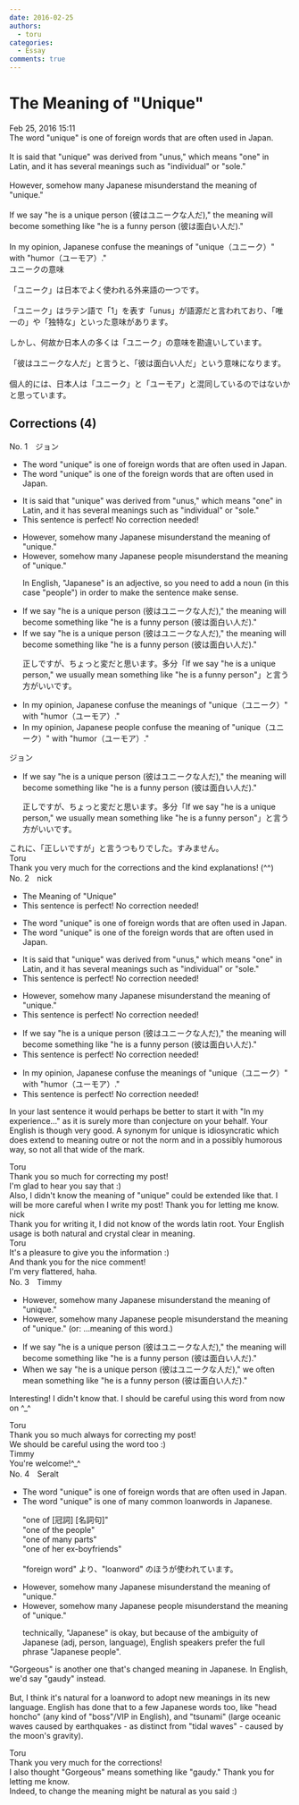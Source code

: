 ```yaml
---
date: 2016-02-25
authors:
  - toru
categories:
  - Essay
comments: true
---
```


# The Meaning of "Unique"
<div class="date">Feb 25, 2016 15:11</div>
<div id="post"><div id="body_show_ori">
The word "unique" is one of foreign words that are often used in Japan.<br/><br/>It is said that "unique" was derived from "unus," which means "one" in Latin, and it has several meanings such as "individual" or "sole."<br/><br/>However, somehow many Japanese misunderstand the meaning of "unique."<br/><br/>If we say "he is a unique person (彼はユニークな人だ)," the meaning will become something like "he is a funny person (彼は面白い人だ)."<br/><br/>In my opinion, Japanese confuse the meanings of "unique（ユニーク）" with "humor（ユーモア）."
</div></div>

<!-- more -->

<div id="post_ja"><div id="body_show_mo">
ユニークの意味<br/><br/>「ユニーク」は日本でよく使われる外来語の一つです。<br/><br/>「ユニーク」はラテン語で「1」を表す「unus」が語源だと言われており、「唯一の」や「独特な」といった意味があります。<br/><br/>しかし、何故か日本人の多くは「ユニーク」の意味を勘違いしています。<br/><br/>「彼はユニークな人だ」と言うと、「彼は面白い人だ」という意味になります。<br/><br/>個人的には、日本人は「ユニーク」と「ユーモア」と混同しているのではないかと思っています。
</div></div>

## Corrections (4)
<div id="block"><div class="first_name"> No. 1　<span class="just_name">ジョン</span></div><div id="block2">
<ul class="correction_field">
<li class="incorrect">The word "unique" is one of foreign words that are often used in Japan.</li>
<li class="corrected correct">
The word "unique" is one of the foreign words that are often used in Japan.
</li>
</ul>
<ul class="correction_field">
<li class="incorrect">It is said that "unique" was derived from "unus," which means "one" in Latin, and it has several meanings such as "individual" or "sole."</li>
<li class="corrected perfect">This sentence is perfect! No correction needed!</li>
</ul>
<ul class="correction_field">
<li class="incorrect">However, somehow many Japanese misunderstand the meaning of "unique."</li>
<li class="corrected correct">
However, somehow many Japanese people misunderstand the meaning of "unique."
<p class="correction_comment">In English, "Japanese" is an adjective, so you need to add a noun (in this case "people") in order to make the sentence make sense.</p>
</li>
</ul>
<ul class="correction_field">
<li class="incorrect">If we say "he is a unique person (彼はユニークな人だ)," the meaning will become something like "he is a funny person (彼は面白い人だ)."</li>
<li class="corrected correct">
If we say "he is a unique person (彼はユニークな人だ)," the meaning will become something like "he is a funny person (彼は面白い人だ)."
<p class="correction_comment">正しですが、ちょっと変だと思います。多分「If we say "he is a unique person," we usually mean something like "he is a funny person"」と言う方がいいです。</p>
</li>
</ul>
<ul class="correction_field">
<li class="incorrect">In my opinion, Japanese confuse the meanings of "unique（ユニーク）" with "humor（ユーモア）."</li>
<li class="corrected correct">
In my opinion, Japanese people confuse the meaning of "unique（ユニーク）" with "humor（ユーモア）."
</li>
</ul>
</div><div class="name"><span class="just_name">ジョン</span><br><div class="quote_field"><ul class="correction_field">
<li class="corrected correct">
If we say "he is a unique person (彼はユニークな人だ)," the meaning will become something like "he is a funny person (彼は面白い人だ)."
<p class="correction_comment">
正しですが、ちょっと変だと思います。多分「If we say "he is a unique person," we usually mean something like "he is a funny person"」と言う方がいいです。
</p>
</li>
</ul></div>
これに、「正しいですが」と言うつもりでした。すみません。
</div>
<div class="name"><span class="just_name">Toru</span><br>
Thank you very much for the corrections and the kind explanations! (^^)
</div>
</div>
<div id="block"><div class="first_name"> No. 2　<span class="just_name">nick</span></div><div id="block2">
<ul class="correction_field">
<li class="incorrect">The Meaning of "Unique"</li>
<li class="corrected perfect">This sentence is perfect! No correction needed!</li>
</ul>
<ul class="correction_field">
<li class="incorrect">The word "unique" is one of foreign words that are often used in Japan.</li>
<li class="corrected correct">
The word "unique" is one of <span class="f_red">the </span>foreign words that are often used in Japan.
</li>
</ul>
<ul class="correction_field">
<li class="incorrect">It is said that "unique" was derived from "unus," which means "one" in Latin, and it has several meanings such as "individual" or "sole."</li>
<li class="corrected perfect">This sentence is perfect! No correction needed!</li>
</ul>
<ul class="correction_field">
<li class="incorrect">However, somehow many Japanese misunderstand the meaning of "unique."</li>
<li class="corrected perfect">This sentence is perfect! No correction needed!</li>
</ul>
<ul class="correction_field">
<li class="incorrect">If we say "he is a unique person (彼はユニークな人だ)," the meaning will become something like "he is a funny person (彼は面白い人だ)."</li>
<li class="corrected perfect">This sentence is perfect! No correction needed!</li>
</ul>
<ul class="correction_field">
<li class="incorrect">In my opinion, Japanese confuse the meanings of "unique（ユニーク）" with "humor（ユーモア）."</li>
<li class="corrected perfect">This sentence is perfect! No correction needed!</li>
</ul>
<p class="comment_small">
 In your last sentence it would perhaps be better to start it with "In my experience…" as it is surely more than conjecture on your behalf. Your English is though very good. A synonym for unique is idiosyncratic which does extend to meaning outre or not the norm and in a possibly humorous way, so not all that wide of the mark.
</p>

</div><div class="name"><span class="just_name">Toru</span><br>
Thank you so much for correcting my post!<br/>I'm glad to hear you say that :)<br/>Also, I didn't know the meaning of "unique" could be extended like that. I will be more careful when I write my post! Thank you for letting me know.
</div>
<div class="name"><span class="just_name">nick</span><br>
Thank you for writing it, I did not know of the words latin root. Your English usage is both natural and crystal clear in meaning.
</div>
<div class="name"><span class="just_name">Toru</span><br>
It's a pleasure to give you the information :)<br/>And thank you for the nice comment!<br/>I'm very flattered, haha.
</div>
</div>
<div id="block"><div class="first_name"> No. 3　<span class="just_name">Timmy</span></div><div id="block2">
<ul class="correction_field">
<li class="incorrect">However, somehow many Japanese misunderstand the meaning of "unique."</li>
<li class="corrected correct">
However, somehow many Japanese people misunderstand the meaning of "unique." (or: ...<span class="f_blue">meaning of this word</span>.)
</li>
</ul>
<ul class="correction_field">
<li class="incorrect">If we say "he is a unique person (彼はユニークな人だ)," the meaning will become something like "he is a funny person (彼は面白い人だ)."</li>
<li class="corrected correct">
<span class="f_blue">When</span> we say "he is a unique person (彼はユニークな人だ)," <span class="f_blue">we often mean</span> something like "he is a funny person (彼は面白い人だ)."
</li>
</ul>
<p class="comment_small">
 Interesting! I didn't know that. I should be careful using this word from now on ^_^
</p>

</div><div class="name"><span class="just_name">Toru</span><br>
Thank you so much always for correcting my post!<br/>We should be careful using the word too :)
</div>
<div class="name"><span class="just_name">Timmy</span><br>
You're welcome!^_^
</div>
</div>
<div id="block"><div class="first_name"> No. 4　<span class="just_name">Seralt</span></div><div id="block2">
<ul class="correction_field">
<li class="incorrect">The word "unique" is one of foreign words that are often used in Japan.</li>
<li class="corrected correct">
The word "unique" is one of <span class="f_red">many </span><span class="f_blue">common loanwords in Japanese</span>.
<p class="correction_comment">"one of [冠詞] [名詞句]"<br/>"one of the people"<br/>"one of many parts"<br/>"one of her ex-boyfriends"<br/><br/>"foreign word" より、"loanword" のほうが使われています。</p>
</li>
</ul>
<ul class="correction_field">
<li class="incorrect">However, somehow many Japanese misunderstand the meaning of "unique."</li>
<li class="corrected correct">
However, somehow many Japanese <span class="f_blue">people</span> misunderstand the meaning of "unique."
<p class="correction_comment">technically, "Japanese" is okay, but because of the ambiguity of Japanese (adj, person, language), English speakers prefer the full phrase "Japanese people".</p>
</li>
</ul>
<p class="comment_small">
 "Gorgeous" is another one that's changed meaning in Japanese. In English, we'd say "gaudy" instead.
 <br/>
 <br/>
 But, I think it's natural for a loanword to adopt new meanings in its new language. English has done that to a few Japanese words too, like "head honcho" (any kind of "boss"/VIP in English), and "tsunami" (large oceanic waves caused by earthquakes - as distinct from "tidal waves" - caused by the moon's gravity).
</p>

</div><div class="name"><span class="just_name">Toru</span><br>
Thank you very much for the corrections!<br/>I also thought "Gorgeous" means something like "gaudy." Thank you for letting me know.<br/>Indeed, to change the meaning might be natural as you said :) 
</div>
</div>
